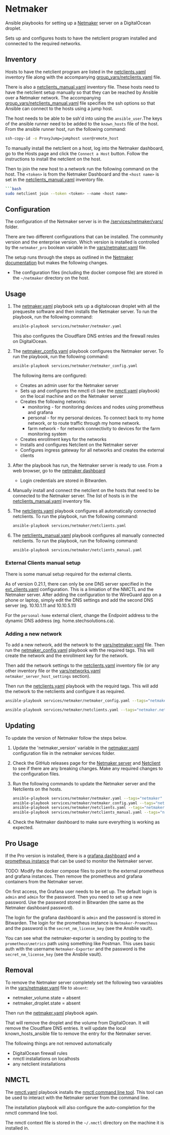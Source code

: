 # Netmaker
Ansible playbooks for setting up a [Netmaker](https://www.netmaker.io/) server on a DigitalOcean droplet.

Sets up and configures hosts to have the netclient program installed and connected to the required networks.

## Inventory
Hosts to have the netclient program are listed in the [netclients.yaml](inventory/netclients.yaml) inventory file along with the accompanying [group_vars/netclients.yaml](inventory/group_vars/netclients.yaml) file.

There is also a [netclients_manual.yaml](inventory/netclients_manual.yaml) inventory file. These hosts need to have the netclient setup manually so that they can be reached by Ansible over a Netmaker network. The accompanying [group_vars/netclients_manual.yaml](inventory/group_vars/netclients_manual.yaml) file specifies the ssh options so that Ansible can connect to the hosts using a jump host.

The host needs to be able to be ssh'd into using the `ansible_user`.The keys of the ansible runner need to be added to the `known_hosts` file of the host. From the ansible runner host, run the following command:
```bash
ssh-copy-id -o ProxyJump=jumphost user@remote_host
```

To manually install the netclient on a host, log into the Netmaker dashboard, go to the Hosts page and click the `Connect a Host` button. Follow the instructions to install the netclient on the host.

Then to join the new host to a network run the following command on the host. The `<token>` is from the Netmaker Dashboard and the `<host name>` is set in the [netclients_manual.yaml](inventory/netclients_manual.yaml) inventory file.
```bash
```bash
sudo netclient join --token <token> --name <host name>
```

## Configuration
The configuration of the Netmaker server is in the [/services/netmaker/vars/](/services/netmaker/vars/) folder.

There are two different configurations that can be installed. The community version and the enterprise version. Which version is installed is controlled by the `netmaker_pro` boolean variable in the [vars/netmaker.yaml](vars/netmaker.yaml) file.

The setup runs through the steps as outlined in the [Netmaker documentation](https://netmaker.readthedocs.io/en/master/quick-start.html) but makes the following changes.

 * The configuration files (including the docker compose file) are stored in the `~/netmaker` directory on the host.

## Usage
1. The [netmaker.yaml](netmaker.yaml) playbook sets up a digitalocean droplet with all the prequesite software and then installs the Netmaker server. To run the playbook, run the following command:

    ```bash
    ansible-playbook services/netmaker/netmaker.yaml
    ```

    This also configures the Cloudflare DNS entries and the firewall reules on DigitalOcean.

2. The [netmaker_config.yaml](netmaker_config.yaml) playbook configures the Netmaker server. To run the playbook, run the following command:

    ```bash
    ansible-playbook services/netmaker/netmaker_config.yaml
    ```

    The following items are configured:
    * Creates an admin user for the Netmaker server
    * Sets up and configures the nmctl cli (see the [nmctl.yaml](tasks/nmctl.yaml) playbook) on the local machine and on the Netmaker server
    * Creates the following networks:
        * monitoring - for monitoring devices and nodes using prometheus and grafana
        * personal - for my personal devices. To connect back to my home network, or to route traffic through my home network.
        * farm network - for network connectivity to devices for the farm monitoring system
    * Creates enrollment keys for the networks
    * Installs and configures Netclient on the Netmaker server
    * Configures ingress gateway for all networks and creates the external clients

3. After the playbook has run, the Netmaker server is ready to use. From a web browser, go to the [netmaker dashboard](https://dashboard.netmaker.stechsolutions.ca)
    * Login credentials are stored in Bitwarden.

4. Manually install and connect the netclient on the hosts that need to be connected to the Netmaker server. The list of hosts is in the [netclients_manual.yaml](inventory/netclients_manual.yaml) inventory file.

5. The [netclients.yaml](netclients.yaml) playbook configures all automatically connected netclients. To run the playbook, run the following command:

    ```bash
    ansible-playbook services/netmaker/netclients.yaml
    ```

6. The [netclients_manual.yaml](netclients_manual.yaml) playbook configures all manually connected netclients. To run the playbook, run the following command:

    ```bash
    ansible-playbook services/netmaker/netclients_manual.yaml
    ```

### External Clients manual setup
There is some manual setup required for the external clients.

As of version 0.21.1, there can only be one DNS server specified in the [ext_clients.yaml](/services/netmaker/vars/ext_clients.yaml) configuration. This is a limiation of the NMCTL and the Netmaker server. After adding the configuration to the WireGuard app on a phone or laptop, simply edit the DNS settings and add the second DNS server (eg. 10.10.1.11 and 10.10.5.11)

For the `personal-home` external client, change the Endpoint address to the dynamic DNS address (eg. home.stechsolutions.ca).

### Adding a new network
To add a new network, add the network to the [vars/netmaker.yaml](vars/netmaker.yaml) file. Then run the [netmaker_config.yaml](netmaker_config.yaml) playbook with the required tags. This will create the network and the enrollment key for the network.

Then add the network settings to the [netclients.yaml](inventory/netclients.yaml) inventory file (or any other inventory file or the [vars/networks.yaml](vars/networks.yaml) `netmaker_server_host_settings` section). 

Then run the [netclients.yaml](netclients.yaml) playbook with the requird tags. This will add the network to the netclients and configure it as required.


```bash
ansible-playbook services/netmaker/netmaker_config.yaml --tags="netmaker.network, netmaker.enrollment"

ansible-playbook services/netmaker/netclients.yaml --tags="netmaker.netclient"
```

## Updating
To update the version of Netmaker follow the steps below.

1. Update the 'netmaker_version' variable in the [netmaker.yaml](vars/netmaker.yaml) configuration file in the netmaker services folder.
2. Check the GitHub releases page for the [Netmaker server](https://github.com/gravitl/netmaker/releases) and [Netclient](https://github.com/gravitl/netclient/releases) to see if there are any breaking changes. Make any required changes to the configuration files.
3. Run the following commands to update the Netmaker server and the Netclients on the hosts.

    ```bash
    ansible-playbook services/netmaker/netmaker.yaml --tags="netmaker"
    ansible-playbook services/netmaker/netmaker_config.yaml --tags="netmaker"
    ansible-playbook services/netmaker/netclients.yaml --tags="netmaker.netclient"
    ansible-playbook services/netmaker/netclients_manual.yaml --tags="netmaker.netclient"
    ```
4. Check the Netmaker dashboard to make sure everything is working as expected.


## Pro Usage
If the Pro version is installed, there is a [grafana dashboard](https://grafana.netmaker.stechsolutions.ca/) and a [prometheus instance](https://prometheus.netmaker.stechsolutions.ca/) that can be used to monitor the Netmaker server.

TODO: Modify the docker compose files to point to the external prometheus and grafana instances. Then remove the prometheus and grafana containers from the Netmaker server.

On first access, the Grafana user needs to be set up. The default login is `admin` and `admin` for the password. Then you need to set up a new password. Use the password stored in Bitwarden (the same as the Netmaker dashboard password).

The login for the grafana dashboard is `admin` and the password is stored in Bitwarden. The login for the prometheus instance is `Netmaker-Prometheus` and the password is the `secret_nm_license_key` (see the Ansbile vault).

You can see what the netmaker-exporter is sending by posting to the `prometheus\metrics` path using something like Postman. This uses basic auth with the username `Netmaker-Exporter` and the password is the `secret_nm_license_key` (see the Ansbile vault).

## Removal
To remove the Netmaker server completely set the following two varaiables in the [vars/netmaker.yaml](vars/netmaker.yaml) file to `absent`:

* netmaker_volume.state = absent
* netmaker_droplet.state = absent

Then run the [netmaker.yaml](netmaker.yaml) playbook again.

That will remove the droplet and the volume from DigitalOcean. It will remove the Cloudflare DNS entries. It will update the local known_hosts_ansible file to remove the entry for the Netmaker server.

The following things are not removed automatically
* DigitalOcean firewall rules
* nmctl installations on localhosts
* any netclient installations

## NMCTL
The [nmctl.yaml](tasks/nmctl.yaml) playbook installs the [nmctl command line tool](https://netmaker.readthedocs.io/en/master/nmctl.html). This tool can be used to interact with the Netmaker server from the command line.

The installation playbook will also configure the auto-completion for the nmctl command line tool.

The nmctl context file is stored in the `~/.nmctl` directory on the machine it is installed in.
